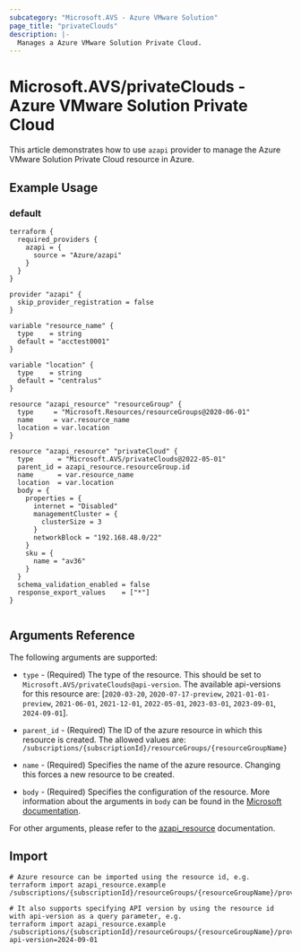```yaml
---
subcategory: "Microsoft.AVS - Azure VMware Solution"
page_title: "privateClouds"
description: |-
  Manages a Azure VMware Solution Private Cloud.
---
```


# Microsoft.AVS/privateClouds - Azure VMware Solution Private Cloud

This article demonstrates how to use `azapi` provider to manage the Azure VMware Solution Private Cloud resource in Azure.

## Example Usage

### default

```hcl
terraform {
  required_providers {
    azapi = {
      source = "Azure/azapi"
    }
  }
}

provider "azapi" {
  skip_provider_registration = false
}

variable "resource_name" {
  type    = string
  default = "acctest0001"
}

variable "location" {
  type    = string
  default = "centralus"
}

resource "azapi_resource" "resourceGroup" {
  type     = "Microsoft.Resources/resourceGroups@2020-06-01"
  name     = var.resource_name
  location = var.location
}

resource "azapi_resource" "privateCloud" {
  type      = "Microsoft.AVS/privateClouds@2022-05-01"
  parent_id = azapi_resource.resourceGroup.id
  name      = var.resource_name
  location  = var.location
  body = {
    properties = {
      internet = "Disabled"
      managementCluster = {
        clusterSize = 3
      }
      networkBlock = "192.168.48.0/22"
    }
    sku = {
      name = "av36"
    }
  }
  schema_validation_enabled = false
  response_export_values    = ["*"]
}


```



## Arguments Reference

The following arguments are supported:

* `type` - (Required) The type of the resource. This should be set to `Microsoft.AVS/privateClouds@api-version`. The available api-versions for this resource are: [`2020-03-20`, `2020-07-17-preview`, `2021-01-01-preview`, `2021-06-01`, `2021-12-01`, `2022-05-01`, `2023-03-01`, `2023-09-01`, `2024-09-01`].

* `parent_id` - (Required) The ID of the azure resource in which this resource is created. The allowed values are:  
  `/subscriptions/{subscriptionId}/resourceGroups/{resourceGroupName}`

* `name` - (Required) Specifies the name of the azure resource. Changing this forces a new resource to be created.

* `body` - (Required) Specifies the configuration of the resource. More information about the arguments in `body` can be found in the [Microsoft documentation](https://learn.microsoft.com/en-us/azure/templates/Microsoft.AVS/privateClouds?pivots=deployment-language-terraform).

For other arguments, please refer to the [azapi_resource](https://registry.terraform.io/providers/Azure/azapi/latest/docs/resources/resource) documentation.

## Import

 ```shell
 # Azure resource can be imported using the resource id, e.g.
 terraform import azapi_resource.example /subscriptions/{subscriptionId}/resourceGroups/{resourceGroupName}/providers/Microsoft.AVS/privateClouds/{resourceName}
 
 # It also supports specifying API version by using the resource id with api-version as a query parameter, e.g.
 terraform import azapi_resource.example /subscriptions/{subscriptionId}/resourceGroups/{resourceGroupName}/providers/Microsoft.AVS/privateClouds/{resourceName}?api-version=2024-09-01
 ```
